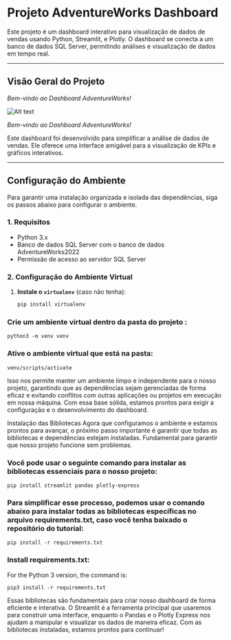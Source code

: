 # Projeto AdventureWorks Dashboard

Este projeto é um dashboard interativo para visualização de dados de vendas usando Python, Streamlit, e Plotly. O dashboard se conecta a um banco de dados SQL Server, permitindo análises e visualização de dados em tempo real.

---

## Visão Geral do Projeto

_Bem-vindo ao Dashboard AdventureWorks!_

![Alt text](https://github.com/sanss021/Vendas_AdventureWorks/issues/1)



_Bem-vindo ao Dashboard AdventureWorks!_

Este dashboard foi desenvolvido para simplificar a análise de dados de vendas. Ele oferece uma interface amigável para a visualização de KPIs e gráficos interativos.

---

## Configuração do Ambiente

Para garantir uma instalação organizada e isolada das dependências, siga os passos abaixo para configurar o ambiente.

### 1. Requisitos

- Python 3.x
- Banco de dados SQL Server com o banco de dados AdventureWorks2022
- Permissão de acesso ao servidor SQL Server

### 2. Configuração do Ambiente Virtual

1. **Instale o `virtualenv`** (caso não tenha):

   ```bash
   pip install virtualenv

### Crie um ambiente virtual dentro da pasta do projeto :

```
python3 -m venv venv
```

### Ative o ambiente virtual que está na pasta:

```
venv/scripts/activate 
```


Isso nos permite manter um ambiente limpo e independente para o nosso projeto, garantindo que as dependências sejam gerenciadas de forma eficaz e evitando conflitos com outras aplicações ou projetos em execução em nossa máquina. Com essa base sólida, estamos prontos para exigir a configuração e o desenvolvimento do dashboard.

Instalação das Bibliotecas
Agora que configuramos o ambiente e estamos prontos para avançar, o próximo passo importante é garantir que todas as bibliotecas e dependências estejam instaladas. Fundamental para garantir que nosso projeto funcione sem problemas.

### Você pode usar o seguinte comando para instalar as bibliotecas essenciais para o nosso projeto:

````
pip install streamlit pandas plotly-express
````

### Para simplificar esse processo, podemos usar o comando abaixo para instalar todas as bibliotecas específicas no arquivo requirements.txt, caso você tenha baixado o repositório do tutorial:

````
pip install -r requirements.txt
````

### Install requirements.txt:
For the Python 3 version, the command is:
````
pip3 install -r requirements.txt
````

Essas bibliotecas são fundamentais para criar nosso dashboard de forma eficiente e interativa. O Streamlit é a ferramenta principal que usaremos para construir uma interface, enquanto o Pandas e o Plotly Express nos ajudam a manipular e visualizar os dados de maneira eficaz. Com as bibliotecas instaladas, estamos prontos para continuar!